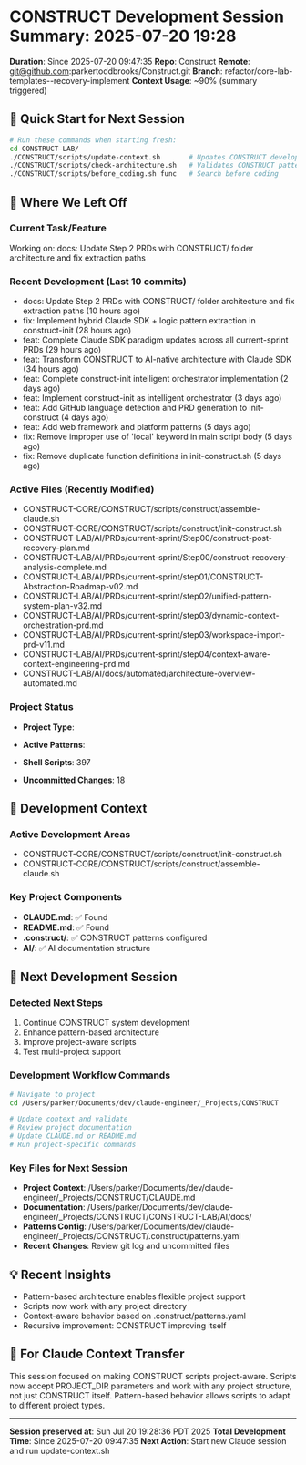 # CONSTRUCT Development Session Summary: 2025-07-20 19:28
**Duration**: Since 2025-07-20 09:47:35
**Repo**: Construct
**Remote**: git@github.com:parkertoddbrooks/Construct.git
**Branch**: refactor/core-lab-templates--recovery-implement
**Context Usage**: ~90% (summary triggered)

## 🎯 Quick Start for Next Session
```bash
# Run these commands when starting fresh:
cd CONSTRUCT-LAB/
./CONSTRUCT/scripts/update-context.sh       # Updates CONSTRUCT development context
./CONSTRUCT/scripts/check-architecture.sh   # Validates CONSTRUCT patterns
./CONSTRUCT/scripts/before_coding.sh func   # Search before coding
```

## 📍 Where We Left Off

### Current Task/Feature
Working on: docs: Update Step 2 PRDs with CONSTRUCT/ folder architecture and fix extraction paths

### Recent Development (Last 10 commits)
- docs: Update Step 2 PRDs with CONSTRUCT/ folder architecture and fix extraction paths (10 hours ago)
- fix: Implement hybrid Claude SDK + logic pattern extraction in construct-init (28 hours ago)
- feat: Complete Claude SDK paradigm updates across all current-sprint PRDs (29 hours ago)
- feat: Transform CONSTRUCT to AI-native architecture with Claude SDK (34 hours ago)
- feat: Complete construct-init intelligent orchestrator implementation (2 days ago)
- feat: Implement construct-init as intelligent orchestrator (3 days ago)
- feat: Add GitHub language detection and PRD generation to init-construct (4 days ago)
- feat: Add web framework and platform patterns (5 days ago)
- fix: Remove improper use of 'local' keyword in main script body (5 days ago)
- fix: Remove duplicate function definitions in init-construct.sh (5 days ago)

### Active Files (Recently Modified)
- CONSTRUCT-CORE/CONSTRUCT/scripts/construct/assemble-claude.sh
- CONSTRUCT-CORE/CONSTRUCT/scripts/construct/init-construct.sh
- CONSTRUCT-LAB/AI/PRDs/current-sprint/Step00/construct-post-recovery-plan.md
- CONSTRUCT-LAB/AI/PRDs/current-sprint/Step00/construct-recovery-analysis-complete.md
- CONSTRUCT-LAB/AI/PRDs/current-sprint/step01/CONSTRUCT-Abstraction-Roadmap-v02.md
- CONSTRUCT-LAB/AI/PRDs/current-sprint/step02/unified-pattern-system-plan-v32.md
- CONSTRUCT-LAB/AI/PRDs/current-sprint/step03/dynamic-context-orchestration-prd.md
- CONSTRUCT-LAB/AI/PRDs/current-sprint/step03/workspace-import-prd-v11.md
- CONSTRUCT-LAB/AI/PRDs/current-sprint/step04/context-aware-context-engineering-prd.md
- CONSTRUCT-LAB/AI/docs/automated/architecture-overview-automated.md

### Project Status
- **Project Type**: 
- **Active Patterns**: 
- **Shell Scripts**:      397



- **Uncommitted Changes**:       18

## 🔧 Development Context

### Active Development Areas
- CONSTRUCT-CORE/CONSTRUCT/scripts/construct/init-construct.sh
- CONSTRUCT-CORE/CONSTRUCT/scripts/construct/assemble-claude.sh

### Key Project Components
- **CLAUDE.md**: ✅ Found
- **README.md**: ✅ Found
- **.construct/**: ✅ CONSTRUCT patterns configured
- **AI/**: ✅ AI documentation structure

## 🚀 Next Development Session

### Detected Next Steps
1. Continue CONSTRUCT system development
2. Enhance pattern-based architecture
3. Improve project-aware scripts
4. Test multi-project support

### Development Workflow Commands
```bash
# Navigate to project
cd /Users/parker/Documents/dev/claude-engineer/_Projects/CONSTRUCT

# Update context and validate
# Review project documentation
# Update CLAUDE.md or README.md
# Run project-specific commands
```

### Key Files for Next Session
- **Project Context**: /Users/parker/Documents/dev/claude-engineer/_Projects/CONSTRUCT/CLAUDE.md
- **Documentation**: /Users/parker/Documents/dev/claude-engineer/_Projects/CONSTRUCT/CONSTRUCT-LAB/AI/docs/
- **Patterns Config**: /Users/parker/Documents/dev/claude-engineer/_Projects/CONSTRUCT/.construct/patterns.yaml
- **Recent Changes**: Review git log and uncommitted files

## 💡 Recent Insights
- Pattern-based architecture enables flexible project support
- Scripts now work with any project directory
- Context-aware behavior based on .construct/patterns.yaml
- Recursive improvement: CONSTRUCT improving itself

## 🤖 For Claude Context Transfer
This session focused on making CONSTRUCT scripts project-aware. Scripts now accept PROJECT_DIR parameters and work with any project structure, not just CONSTRUCT itself. Pattern-based behavior allows scripts to adapt to different project types.

---
**Session preserved at**: Sun Jul 20 19:28:36 PDT 2025
**Total Development Time**: Since 2025-07-20 09:47:35
**Next Action**: Start new Claude session and run update-context.sh
